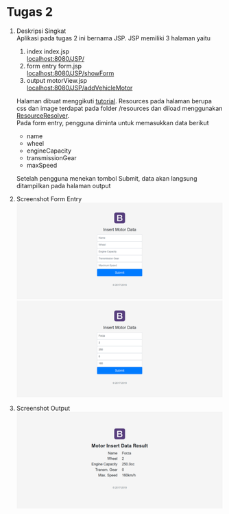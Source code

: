 # Tugas 2
1. Deskripsi Singkat  
Aplikasi pada tugas 2 ini bernama JSP. JSP memiliki 3 halaman yaitu
    1. index index.jsp  
    [localhost:8080/JSP/](localhost:8080/JSP/)
    2. form entry form.jsp  
    [localhost:8080/JSP/showForm](localhost:8080/JSP/showForm)
    3. output motorView.jsp  
    [localhost:8080/JSP/addVehicleMotor](localhost:8080/JSP/addVehicleMotor)  
    
    Halaman dibuat menggikuti [tutorial](https://www.baeldung.com/spring-mvc-form-tutorial). Resources pada halaman berupa css dan image terdapat pada folder /resources dan diload menggunakan [ResourceResolver](https://www.baeldung.com/spring-mvc-static-resources).  
    Pada form entry, pengguna diminta untuk memasukkan data berikut
    - name
    - wheel
    - engineCapacity
    - transmissionGear
    - maxSpeed
    
    Setelah pengguna menekan tombol Submit, data akan langsung ditampilkan pada halaman output
2. Screenshot Form Entry  
    ![](1.png)
    ![](2.png)
3. Screenshot Output  
    ![](3.png)
